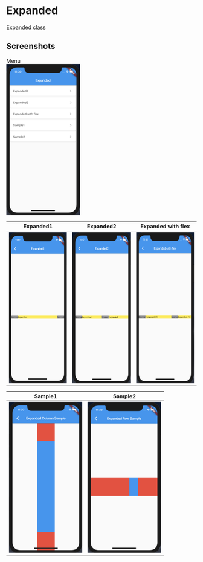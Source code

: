 # Expanded

[Expanded class](https://api.flutter.dev/flutter/widgets/Expanded-class.html)

## Screenshots

Menu  
<img src="./screenshots/Menu.png" height="400" alt="Screenshot"/>

|Expanded1|Expanded2|Expanded with flex|
| ------- | ------- | ---------------- |
|<img src="./screenshots/Expanded1.png" height="400" alt="Screenshot"/>|<img src="./screenshots/Expanded2.png" height="400" alt="Screenshot"/>|<img src="./screenshots/ExpandedWithFlex.png" height="400" alt="Screenshot"/>|

|Sample1|Sample2|
| ------- | ------- |
|<img src="./screenshots/Sample1.png" height="400" alt="Screenshot"/>|<img src="./screenshots/Sample2.png" height="400" alt="Screenshot"/>|